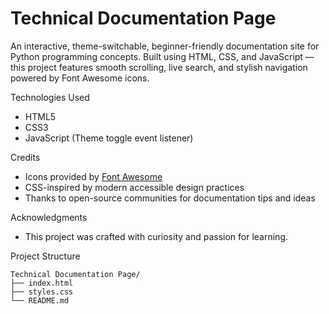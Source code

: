 # Technical Documentation Page

An interactive, theme-switchable, beginner-friendly documentation site for Python programming concepts. Built using HTML, CSS, and JavaScript — this project features smooth scrolling, live search, and stylish navigation powered by Font Awesome icons.

Technologies Used
- HTML5
- CSS3
- JavaScript (Theme toggle event listener)

Credits
- Icons provided by [Font Awesome](https://fontawesome.com/)
- CSS-inspired by modern accessible design practices
- Thanks to open-source communities for documentation tips and ideas

Acknowledgments
- This project was crafted with curiosity and passion for learning. 

Project Structure

```
Technical Documentation Page/
├── index.html
├── styles.css
└── README.md
```